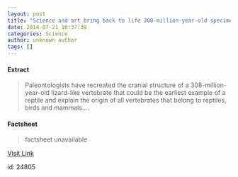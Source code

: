 ```yaml
---
layout: post
title: "Science and art bring back to life 300-million-year-old specimens of a primitive reptile-like vertebrate"
date: 2014-07-21 16:37:39
categories: Science
author: unknown author
tags: []
---
```



#### Extract
>Paleontologists have recreated the cranial structure of a 308-million-year-old lizard-like vertebrate that could be the earliest example of a reptile and explain the origin of all vertebrates that belong to reptiles, birds and mammals....

#### Factsheet
>factsheet unavailable

[Visit Link](http://feeds.sciencedaily.com/~r/sciencedaily/~3/ZQSWwvVqiok/140721123739.htm)

id:   24805


